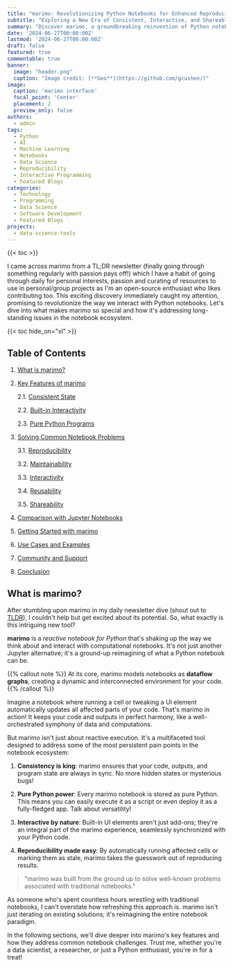 ```yaml
---
title: "marimo: Revolutionizing Python Notebooks for Enhanced Reproducibility and Interactivity"
subtitle: "Exploring a New Era of Consistent, Interactive, and Shareable Python Programs"
summary: "Discover marimo, a groundbreaking reinvention of Python notebooks that offers guaranteed consistency, built-in interactivity, and seamless deployment as web apps."
date: '2024-06-27T00:00:00Z'
lastmod: '2024-06-27T00:00:00Z'
draft: false
featured: true
commentable: true
banner:
  image: "header.png"
  caption: "Image credit: [**Geo**](https://github.com/gcushen/)"
image:
  caption: 'marimo interface'
  focal_point: 'Center'
  placement: 2
  preview_only: false
authors:
  - admin
tags:
  - Python
  - AI
  - Machine Learning
  - Notebooks
  - Data Science
  - Reproducibility
  - Interactive Programming
  - Featured Blogs
categories:
  - Technology
  - Programming
  - Data Science
  - Software Development
  - Featured Blogs
projects:
  - data-science-tools
---
```


{{< toc >}}

I came across marimo from a TL;DR newsletter (finally going through something regularly with passion pays off!) which I have a habit of going through daily for personal interests, passion and curating of resources to use in personal/group projects as I'm an open-source enthusiast who likes contributing too. This exciting discovery immediately caught my attention, promising to revolutionize the way we interact with Python notebooks. Let's dive into what makes marimo so special and how it's addressing long-standing issues in the notebook ecosystem.

{{< toc hide_on="xl" >}}

## Table of Contents

1. [What is marimo?](#what-is-marimo)
2. [Key Features of marimo](#key-features-of-marimo)

   2.1. [Consistent State](#consistent-state)

   2.2. [Built-in Interactivity](#built-in-interactivity)

   2.3. [Pure Python Programs](#pure-python-programs)

3. [Solving Common Notebook Problems](#solving-common-notebook-problems)

   3.1. [Reproducibility](#reproducibility)

   3.2. [Maintainability](#maintainability)

   3.3. [Interactivity](#interactivity)

   3.4. [Reusability](#reusability)

   3.5. [Shareability](#shareability)
   
4. [Comparison with Jupyter Notebooks](#comparison-with-jupyter-notebooks)
5. [Getting Started with marimo](#getting-started-with-marimo)
6. [Use Cases and Examples](#use-cases-and-examples)
7. [Community and Support](#community-and-support)
8. [Conclusion](#conclusion)

## What is marimo?

After stumbling upon marimo in my daily newsletter dive (shout out to [TLDR](https://tldr.tech/)), I couldn't help but get excited about its potential. So, what exactly is this intriguing new tool?

**marimo** is a *reactive notebook for Python* that's shaking up the way we think about and interact with computational notebooks. It's not just another Jupyter alternative; it's a ground-up reimagining of what a Python notebook can be.

{{% callout note %}}
At its core, marimo models notebooks as **dataflow graphs**, creating a dynamic and interconnected environment for your code.
{{% /callout %}}

Imagine a notebook where running a cell or tweaking a UI element automatically updates all affected parts of your code. That's marimo in action! It keeps your code and outputs in perfect harmony, like a well-orchestrated symphony of data and computations.

But marimo isn't just about reactive execution. It's a multifaceted tool designed to address some of the most persistent pain points in the notebook ecosystem:

1. **Consistency is king**: marimo ensures that your code, outputs, and program state are always in sync. No more hidden states or mysterious bugs!

2. **Pure Python power**: Every marimo notebook is stored as pure Python. This means you can easily execute it as a script or even deploy it as a fully-fledged app. Talk about versatility!

3. **Interactive by nature**: Built-in UI elements aren't just add-ons; they're an integral part of the marimo experience, seamlessly synchronized with your Python code.

4. **Reproducibility made easy**: By automatically running affected cells or marking them as stale, marimo takes the guesswork out of reproducing results.

> "marimo was built from the ground up to solve well-known problems associated with traditional notebooks."

As someone who's spent countless hours wrestling with traditional notebooks, I can't overstate how refreshing this approach is. marimo isn't just iterating on existing solutions; it's reimagining the entire notebook paradigm.

In the following sections, we'll dive deeper into marimo's key features and how they address common notebook challenges. Trust me, whether you're a data scientist, a researcher, or just a Python enthusiast, you're in for a treat!
